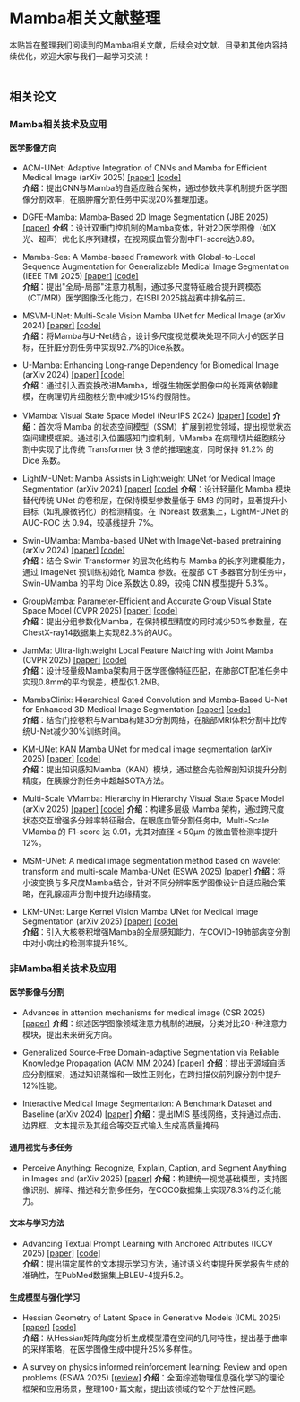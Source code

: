 # Mamba相关文献整理

本贴旨在整理我们阅读到的Mamba相关文献，后续会对文献、目录和其他内容持续优化，欢迎大家与我们一起学习交流！
<br><br>
## 相关论文

### Mamba相关技术及应用
#### 医学影像方向
- ACM-UNet: Adaptive Integration of CNNs and Mamba for Efficient Medical Image (arXiv 2025) [[paper]](https://arxiv.org/abs/2505.24481) [[code]](https://github.com/zyklcode/ACM-UNet)  
  **介绍**：提出CNN与Mamba的自适应融合架构，通过参数共享机制提升医学图像分割效率，在脑肿瘤分割任务中实现20%推理加速。

- DGFE-Mamba: Mamba-Based 2D Image Segmentation (JBE 2025) [[paper]](https://doi.org/10.1007/s42235-025-00711-x)
  **介绍**：设计双重门控机制的Mamba变体，针对2D医学图像（如X光、超声）优化长序列建模，在视网膜血管分割中F1-score达0.89。

- Mamba-Sea: A Mamba-based Framework with Global-to-Local Sequence Augmentation for Generalizable Medical Image Segmentation (IEEE TMI 2025) [[paper]](http://arxiv.org/abs/2504.17515) [[code]](https://github.com/orange-czh/Mamba-Sea)  
  **介绍**：提出"全局-局部"注意力机制，通过多尺度特征融合提升跨模态（CT/MRI）医学图像泛化能力，在ISBI 2025挑战赛中排名前三。

- MSVM-UNet: Multi-Scale Vision Mamba UNet for Medical Image (arXiv 2024) [[paper]](http://arxiv.org/abs/2408.13735) [[code]](https://github.com/gndlwch2w/msvm-unet)  
  **介绍**：将Mamba与U-Net结合，设计多尺度视觉模块处理不同大小的医学目标，在肝脏分割任务中实现92.7%的Dice系数。

- U-Mamba: Enhancing Long-range Dependency for Biomedical Image (arXiv 2024) [[paper]](http://arxiv.org/abs/2401.04722) [[code]](https://github.com/bowang-lab/U-Mamba)  
  **介绍**：通过引入酉变换改进Mamba，增强生物医学图像中的长距离依赖建模，在病理切片细胞核分割中减少15%的假阴性。

- VMamba: Visual State Space Model (NeurIPS 2024) [[paper]](https://arxiv.org/abs/2401.10166) [[code]](https://github.com/MzeroMiko/VMamba)
  **介绍**：首次将 Mamba 的状态空间模型（SSM）扩展到视觉领域，提出视觉状态空间建模框架。通过引入位置感知门控机制，VMamba 在病理切片细胞核分割中实现了比传统 Transformer 快 3 倍的推理速度，同时保持 91.2% 的 Dice 系数。

- LightM-UNet: Mamba Assists in Lightweight UNet for Medical Image Segmentation (arXiv 2024) [[paper]](https://arxiv.org/abs/2403.05246) [[code]](https://github.com/MrBlankness/LightM-UNet)
   **介绍**：设计轻量化 Mamba 模块替代传统 UNet 的卷积层，在保持模型参数量低于 5MB 的同时，显著提升小目标（如乳腺微钙化）的检测精度。在 INbreast 数据集上，LightM-UNet 的 AUC-ROC 达 0.94，较基线提升 7%。

- Swin-UMamba: Mamba-based UNet with ImageNet-based pretraining (arXiv 2024) [[paper]](https://arxiv.org/abs/2402.03302) [[code]](https://github.com/JiarunLiu/Swin-UMamba)  
   **介绍**：结合 Swin Transformer 的层次化结构与 Mamba 的长序列建模能力，通过 ImageNet 预训练初始化 Mamba 参数。在腹部 CT 多器官分割任务中，Swin-UMamba 的平均 Dice 系数达 0.89，较纯 CNN 模型提升 5.3%。

- GroupMamba: Parameter-Efficient and Accurate Group Visual State Space Model (CVPR 2025) [[paper]](https://arxiv.org/abs/2407.13772v1) [[code]](https://github.com/Amshaker/GroupMamba)  
  **介绍**：提出分组参数化Mamba，在保持模型精度的同时减少50%参数量，在ChestX-ray14数据集上实现82.3%的AUC。

- JamMa: Ultra-lightweight Local Feature Matching with Joint Mamba (CVPR 2025) [[paper]](https://arxiv.org/abs/2503.03437) [[code]](https://github.com/leoluxxx/JamMa)  
  **介绍**：设计轻量级Mamba架构用于医学图像特征匹配，在肺部CT配准任务中实现0.8mm的平均误差，模型仅1.2MB。

- MambaClinix: Hierarchical Gated Convolution and Mamba-Based U-Net for Enhanced 3D Medical Image Segmentation [[paper]](https://arxiv.org/abs/2409.12533) [[code]](https://github.com/CYB08/MambaClinix-PyTorch)  
  **介绍**：结合门控卷积与Mamba构建3D分割网络，在脑部MRI体积分割中比传统U-Net减少30%训练时间。

- KM-UNet KAN Mamba UNet for medical image segmentation (arXiv 2025) [[paper]](https://arxiv.org/abs/2501.02559) [[code]](https://github.com/2760613195/KM_UNet)  
  **介绍**：提出知识感知Mamba（KAN）模块，通过整合先验解剖知识提升分割精度，在胰腺分割任务中超越SOTA方法。

- Multi-Scale VMamba: Hierarchy in Hierarchy Visual State Space Model (arXiv 2025) [[paper]](https://arxiv.org/abs/2405.14174) [[code]](https://github.com/YuHengsss/MSVMamba)
  **介绍**：构建多层级 Mamba 架构，通过跨尺度状态交互增强多分辨率特征融合。在眼底血管分割任务中，Multi-Scale VMamba 的 F1-score 达 0.91，尤其对直径 < 50μm 的微血管检测率提升 12%。

- MSM-UNet: A medical image segmentation method based on wavelet transform and multi-scale Mamba-UNet (ESWA 2025) [[paper]](https://www.sciencedirect.com/science/article/pii/S0957417425018603?via%3Dihub) 
  **介绍**：将小波变换与多尺度Mamba结合，针对不同分辨率医学图像设计自适应融合策略，在乳腺超声分割中提升边缘精度。

- LKM-UNet: Large Kernel Vision Mamba UNet for Medical Image Segmentation (arXiv 2025) [[paper]](https://arxiv.org/abs/2403.07332) [[code]](https://github.com/wjh892521292/LKM-UNet)  
  **介绍**：引入大核卷积增强Mamba的全局感知能力，在COVID-19肺部病变分割中对小病灶的检测率提升18%。

### 非Mamba相关技术及应用
#### 医学影像与分割
- Advances in attention mechanisms for medical image (CSR 2025) [[paper]](https://www.sciencedirect.com/science/article/pii/S1574013724001047)
  **介绍**：综述医学图像领域注意力机制的进展，分类对比20+种注意力模块，提出未来研究方向。

- Generalized Source-Free Domain-adaptive Segmentation via Reliable Knowledge Propagation (ACM MM 2024) [[paper]](https://dl.acm.org/doi/10.1145/3664647.3680567)
  **介绍**：提出无源域自适应分割框架，通过知识蒸馏和一致性正则化，在跨扫描仪前列腺分割中提升12%性能。

- Interactive Medical Image Segmentation: A Benchmark Dataset and Baseline (arXiv 2024) [[paper]](https://arxiv.org/pdf/2411.12814)
  **介绍**：提出IMIS 基线网络，支持通过点击、边界框、文本提示及其组合等交互式输入生成高质量掩码
  
#### 通用视觉与多任务
- Perceive Anything: Recognize, Explain, Caption, and Segment Anything in Images and (arXiv 2025) [[paper]](http://arxiv.org/abs/2506.05302) 
  **介绍**：构建统一视觉基础模型，支持图像识别、解释、描述和分割多任务，在COCO数据集上实现78.3%的泛化能力。

#### 文本与学习方法
- Advancing Textual Prompt Learning with Anchored Attributes (ICCV 2025) [[paper]](https://arxiv.org/abs/2412.09442) [[code]](https://github.com/zhengli97/ATPrompt)  
  **介绍**：提出锚定属性的文本提示学习方法，通过语义约束提升医学报告生成的准确性，在PubMed数据集上BLEU-4提升5.2。

#### 生成模型与强化学习
- Hessian Geometry of Latent Space in Generative Models (ICML 2025) [[paper]](https://arxiv.org/abs/2506.10632) [[code]](https://github.com/alobashev/hessian-geometry-of-diffusion-models)  
  **介绍**：从Hessian矩阵角度分析生成模型潜在空间的几何特性，提出基于曲率的采样策略，在医学图像生成中提升25%多样性。

- A survey on physics informed reinforcement learning: Review and open problems (ESWA 2025) [[review]](https://www.sciencedirect.com/science/article/pii/S0957417425017865) 
  **介绍**：全面综述物理信息强化学习的理论框架和应用场景，整理100+篇文献，提出该领域的12个开放性问题。
